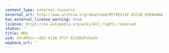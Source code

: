 ```yaml
---
content_type: external-resource
external_url: http://www.archive.org/download/MITRES21F.01S10_HIRAGANA_EXERCISES/6a8.mov
has_external_license_warning: true
license: https://en.wikipedia.org/wiki/All_rights_reserved
status: ''
title: MOV
uid: 24c405cc-cdd2-4138-9f1f-611dbdfcbe2e
wayback_url: ''
---
```


